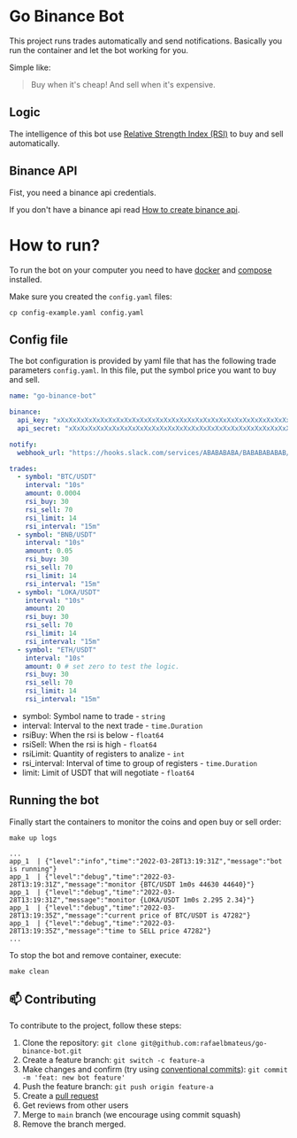 # Go Binance Bot

This project runs trades automatically and send notifications.
Basically you run the container and let the bot working for you.

Simple like:
> Buy when it's cheap! And sell when it's expensive.

## Logic

The intelligence of this bot use 
[Relative Strength Index (RSI)](https://www.tradingview.com/ideas/relativestrengthindex/)
to buy and sell automatically.

## Binance API

Fist, you need a binance api credentials.

If you don't have a binance api read
[How to create binance api](https://www.binance.com/pt-BR/support/faq/360002502072).

# How to run?

To run the bot on your computer you need to have
[docker](https://docker.com) and [compose](https://docs.docker.com/compose) installed.

Make sure you created the `config.yaml` files:

```console
cp config-example.yaml config.yaml
```

## Config file

The bot configuration is provided by yaml file that
has the following trade parameters `config.yaml`.
In this file, put the symbol price you want to buy and sell.

```yaml
name: "go-binance-bot"

binance:
  api_key: "xXxXxXxXxXxXxXxXxXxXxXxXxXxXxXxXxXxXxXxXxXxXxXxXxXxXxXxXxXxXxXxX"
  api_secret: "xXxXxXxXxXxXxXxXxXxXxXxXxXxXxXxXxXxXxXxXxXxXxXxXxXxXxXxXxXxXxXxX"

notify:
  webhook_url: "https://hooks.slack.com/services/ABABABABA/BABABABABAB/BLABLABLABLABLABLABLABLA"

trades:
  - symbol: "BTC/USDT"
    interval: "10s"
    amount: 0.0004
    rsi_buy: 30
    rsi_sell: 70
    rsi_limit: 14
    rsi_interval: "15m"
  - symbol: "BNB/USDT"
    interval: "10s"
    amount: 0.05
    rsi_buy: 30
    rsi_sell: 70
    rsi_limit: 14
    rsi_interval: "15m"
  - symbol: "LOKA/USDT"
    interval: "10s"
    amount: 20
    rsi_buy: 30
    rsi_sell: 70
    rsi_limit: 14
    rsi_interval: "15m"
  - symbol: "ETH/USDT"
    interval: "10s"
    amount: 0 # set zero to test the logic.
    rsi_buy: 30
    rsi_sell: 70
    rsi_limit: 14
    rsi_interval: "15m"
```

* symbol: Symbol name to trade - `string`
* interval: Interval to the next trade - `time.Duration`
* rsiBuy: When the rsi is below - `float64`
* rsiSell: When the rsi is high - `float64`
* rsiLimit: Quantity of registers to analize - `int`
* rsi_interval: Interval of time to group of registers - `time.Duration`
* limit: Limit of USDT that will negotiate - `float64`

## Running the bot

Finally start the containers to monitor
the coins and open buy or sell order:

```console
make up logs

...
app_1  | {"level":"info","time":"2022-03-28T13:19:31Z","message":"bot is running"}
app_1  | {"level":"debug","time":"2022-03-28T13:19:31Z","message":"monitor {BTC/USDT 1m0s 44630 44640}"}
app_1  | {"level":"debug","time":"2022-03-28T13:19:31Z","message":"monitor {LOKA/USDT 1m0s 2.295 2.34}"}
app_1  | {"level":"debug","time":"2022-03-28T13:19:35Z","message":"current price of BTC/USDT is 47282"}
app_1  | {"level":"debug","time":"2022-03-28T13:19:35Z","message":"time to SELL price 47282"}
...
```

To stop the bot and remove container, execute:

```console
make clean
```

## 📫 Contributing

To contribute to the project, follow these steps:

1. Clone the repository: `git clone git@github.com:rafaelbmateus/go-binance-bot.git`
2. Create a feature branch: `git switch -c feature-a`
3. Make changes and confirm (try using [conventional commits](https://www.conventionalcommits.org)): `git commit -m 'feat: new bot feature'`
4. Push the feature branch: `git push origin feature-a`
5. Create a [pull request](https://help.github.com/en/github/collaborating-with-issues-and-pull-requests/creating-a-pull-request)
6. Get reviews from other users
7. Merge to `main` branch (we encourage using commit squash)
8. Remove the branch merged.
